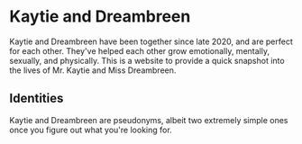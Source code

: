 # Kaytie and Dreambreen

Kaytie and Dreambreen have been together since late 2020, and are perfect for each other. They've helped each other grow emotionally, mentally, sexually, and physically. This is a website to provide a quick snapshot into the lives of Mr. Kaytie and Miss Dreambreen.

## Identities

Kaytie and Dreambreen are pseudonyms, albeit two extremely simple ones once you figure out what you're looking for.
